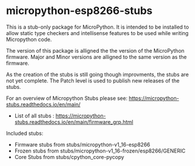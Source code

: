 # micropython-esp8266-stubs


This is a stub-only package for MicroPython.
It is intended to be installed to allow static type checkers and intellisense features to be used while writing Micropython code.

The version of this package is alligned the the version of the MicroPython firmware.
Major and Minor versions are alligned to the same version as the firmware.  

As the creation of the stubs is still going though improvments, the stubs are not yet complete.
The Patch level is used to publish new releases of the stubs.

For an overview of  Micropython Stubs please see: https://micropython-stubs.readthedocs.io/en/main/ 
 * List of all stubs : https://micropython-stubs.readthedocs.io/en/main/firmware_grp.html

Included stubs:
* Firmware stubs from stubs/micropython-v1_16-esp8266
* Frozen stubs from stubs/micropython-v1_16-frozen/esp8266/GENERIC
* Core Stubs from stubs/cpython_core-pycopy
